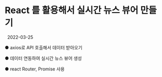 # React 를 활용해서 실시간 뉴스 뷰어 만들기
&nbsp;
2022-03-25

<p>● axios로 API 호출해서 데이터 받아오기</p>
<p>● 데이터 연동하여 실시간 뉴스 뷰어 생성</p>
<p>● react Router, Promise 사용</p>
